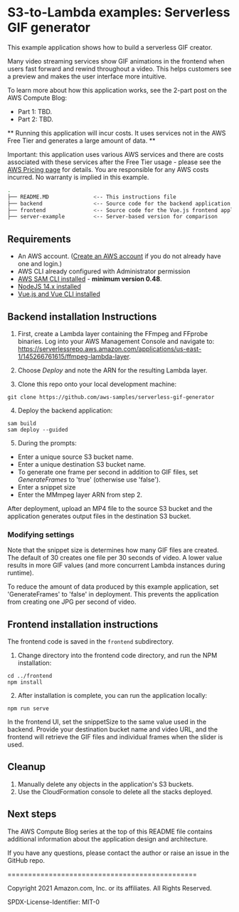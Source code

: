 
# S3-to-Lambda examples: Serverless GIF generator

This example application shows how to build a serverless GIF creator. 

Many video streaming services show GIF animations in the frontend when users fast forward and rewind throughout a video. This helps customers see a preview and makes the user interface more intuitive. 

To learn more about how this application works, see the 2-part post on the AWS Compute Blog:

* Part 1: TBD.
* Part 2: TBD.

** Running this application will incur costs. It uses services not in the AWS Free Tier and generates a large amount of data. **

Important: this application uses various AWS services and there are costs associated with these services after the Free Tier usage - please see the [AWS Pricing page](https://aws.amazon.com/pricing/) for details. You are responsible for any AWS costs incurred. No warranty is implied in this example.

```bash
.
├── README.MD              <-- This instructions file
├── backend                <-- Source code for the backend application
├── frontend               <-- Source code for the Vue.js frontend application
├── server-example         <-- Server-based version for comparison
```

## Requirements

* An AWS account. ([Create an AWS account](https://portal.aws.amazon.com/gp/aws/developer/registration/index.html) if you do not already have one and login.)
* AWS CLI already configured with Administrator permission
* [AWS SAM CLI installed](https://docs.aws.amazon.com/serverless-application-model/latest/developerguide/serverless-sam-cli-install.html) - **minimum version 0.48**.
* [NodeJS 14.x installed](https://nodejs.org/en/download/)
* [Vue.js and Vue CLI installed](https://vuejs.org/v2/guide/installation.html)

## Backend installation Instructions 

1. First, create a Lambda layer containing the FFmpeg and FFprobe binaries. Log into your AWS Management Console and navigate to: https://serverlessrepo.aws.amazon.com/applications/us-east-1/145266761615/ffmpeg-lambda-layer.

2. Choose *Deploy* and note the ARN for the resulting Lambda layer.

3. Clone this repo onto your local development machine:
```
git clone https://github.com/aws-samples/serverless-gif-generator
```

4. Deploy the backend application:
```
sam build
sam deploy --guided
```

5. During the prompts: 
- Enter a unique source S3 bucket name.
- Enter a unique destination S3 bucket name.
- To generate one frame per second in addition to GIF files, set *GenerateFrames* to 'true' (otherwise use 'false').
- Enter a snippet size
- Enter the MMmpeg layer ARN from step 2.

After deployment, upload an MP4 file to the source S3 bucket and the application generates output files in the destination S3 bucket.

### Modifying settings

Note that the snippet size is determines how many GIF files are created. The default of 30 creates one file per 30 seconds of video. A lower value results in more GIF values (and more concurrent Lambda instances during runtime).

To reduce the amount of data produced by this example application, set 'GenerateFrames' to 'false' in deployment. This prevents the application from creating one JPG per second of video.

## Frontend installation instructions

The frontend code is saved in the `frontend` subdirectory. 

1. Change directory into the frontend code directory, and run the NPM installation:

```
cd ../frontend
npm install
```
2. After installation is complete, you can run the application locally:

```
npm run serve
```

In the frontend UI, set the snippetSize to the same value used in the backend. Provide your destination bucket name and video URL, and the frontend will retrieve the GIF files and individual frames when the slider is used.

## Cleanup

1. Manually delete any objects in the application's S3 buckets.
2. Use the CloudFormation console to delete all the stacks deployed.

## Next steps

The AWS Compute Blog series at the top of this README file contains additional information about the application design and architecture.

If you have any questions, please contact the author or raise an issue in the GitHub repo.

==============================================

Copyright 2021 Amazon.com, Inc. or its affiliates. All Rights Reserved.

SPDX-License-Identifier: MIT-0

